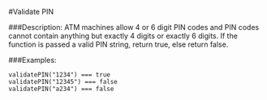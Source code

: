 #Validate PIN

###Description:
ATM machines allow 4 or 6 digit PIN codes and PIN codes cannot contain anything but exactly 4 digits or exactly 6 digits. If the function is passed a valid PIN string, return true, else return false.

###Examples:
```
validatePIN("1234") === true
validatePIN("12345") === false
validatePIN("a234") === false
```
